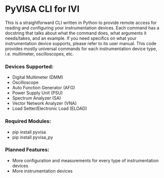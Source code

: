 # PyVISA CLI for IVI

This is a straightforward CLI written in Python to provide remote access for reading and configuring your instrumentation devices. Each command has a docstring that talks about what the command does, what arguments it needs/takes, and an example. If you need specifics on what your instrumentation device supports, please refer to its user manual. This code provides mostly universal commands for each instrumentation device type, i.e. multimeter, oscilloscopes, etc.

### Devices Supported:

- Digital Multimeter (DMM)
- Oscilloscope
- Auto Function Generator (AFG)
- Power Supply Unit (PSU)
- Spectrum Analyzer (SA)
- Vector Network Analyzer (VNA)
- Load Setter/Electronic Load (ELOAD)

### Required Modules:

- pip install pyvisa
- pip install pyvisa_py

### Planned Features:

- More configuration and measurements for every type of instrumentation devices
- More instrumentation devices
